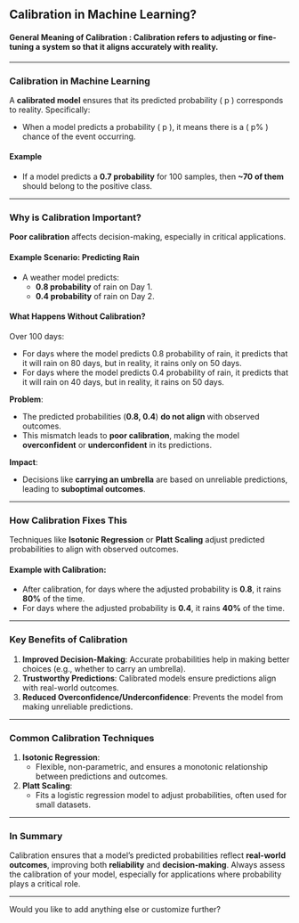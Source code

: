 
## **Calibration in Machine Learning?**

#### **General Meaning of Calibration**  : Calibration refers to adjusting or fine-tuning a system so that it aligns accurately with reality.

---

### **Calibration in Machine Learning**  
A **calibrated model** ensures that its predicted probability \( p \) corresponds to reality. Specifically:  
- When a model predicts a probability \( p \), it means there is a \( p\% \) chance of the event occurring.  

#### **Example**  
- If a model predicts a **0.7 probability** for 100 samples, then **~70 of them** should belong to the positive class.

---

### **Why is Calibration Important?**  
**Poor calibration** affects decision-making, especially in critical applications.  

#### **Example Scenario**: Predicting Rain  
- A weather model predicts:  
  - **0.8 probability** of rain on Day 1.  
  - **0.4 probability** of rain on Day 2.  

#### **What Happens Without Calibration?**  
Over 100 days:  
- For days where the model predicts 0.8 probability of rain, it predicts that it will rain on 80 days, but in reality, it rains only on 50 days.
- For days where the model predicts 0.4 probability of rain, it predicts that it will rain on 40 days, but in reality, it rains on 50 days.

**Problem**:  
- The predicted probabilities (**0.8, 0.4**) **do not align** with observed outcomes.  
- This mismatch leads to **poor calibration**, making the model **overconfident** or **underconfident** in its predictions.  

**Impact**:  
- Decisions like **carrying an umbrella** are based on unreliable predictions, leading to **suboptimal outcomes**.

---

### **How Calibration Fixes This**  
Techniques like **Isotonic Regression** or **Platt Scaling** adjust predicted probabilities to align with observed outcomes.

#### **Example with Calibration**:  
- After calibration, for days where the adjusted probability is **0.8**, it rains **80%** of the time.  
- For days where the adjusted probability is **0.4**, it rains **40%** of the time.  

---

### **Key Benefits of Calibration**  
1. **Improved Decision-Making**: Accurate probabilities help in making better choices (e.g., whether to carry an umbrella).  
2. **Trustworthy Predictions**: Calibrated models ensure predictions align with real-world outcomes.  
3. **Reduced Overconfidence/Underconfidence**: Prevents the model from making unreliable predictions.  

---

### **Common Calibration Techniques**  
1. **Isotonic Regression**:  
   - Flexible, non-parametric, and ensures a monotonic relationship between predictions and outcomes.  
2. **Platt Scaling**:  
   - Fits a logistic regression model to adjust probabilities, often used for small datasets.

---

### **In Summary**  
Calibration ensures that a model’s predicted probabilities reflect **real-world outcomes**, improving both **reliability** and **decision-making**. Always assess the calibration of your model, especially for applications where probability plays a critical role.  

--- 

Would you like to add anything else or customize further?